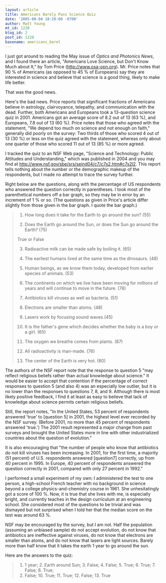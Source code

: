 ```yaml
---
layout: article
title: Americans Barely Pass Science Quiz
date: '2005-08-04 18:20:00 -0700'
author: Matt Young
mt_id: 1220
blog_id: 2
post_id: 1220
basename: americans_barel
---
```

I just got around to reading the May issue of _Optics and Photonics News_, and I found there an article, "Americans Love Science, but Don't Know Much about It," by Tom Price (http://www.osa-opn.org).  Mr. Price notes that 90 % of Americans (as opposed to 45 % of Europeans) say they are interested in science and believe that science is a good thing, likely to make life better.

That was the good news.

Here's the bad news.  Price reports that significant fractions of Americans believe in astrology, clairvoyance, telepathy, and communication with the dead.  Further, both Americans and Europeans took a 13-question science quiz in 2001.  Americans got an average score of 8.2 out of 13 (63 %), and Europeans, 7.8 out of 13 (60 %).  Price notes that those who agreed with the statement, "We depend too much on science and not enough on faith," generally did poorly on the survey: Two thirds of those who scored 4 out of 13 (30 %) or less on the quiz agreed with the statement, whereas only about one quarter of those who scored 11 out of 13 (85 %) or more agreed. 

I tracked the quiz to an NSF Web page, "Science and Technology: Public Attitudes and Understanding," which was published in 2004 and you may find at http://www.nsf.gov/sbe/srs/seind04/c7/c7s2.htm#c7s2l2.  This report tells nothing about the number or the demographic makeup of the respondents, but I made no attempt to trace the survey further. 

Right below are the questions, along with the percentage of US respondents who answered the question correctly in parentheses.  I took most of the parenthetical numbers off a bar graph, so they may be in error by an increment of 1 % or so. (The questions as given in Price's article differ slightly from those given in the bar graph. I quote the bar graph.)

> 1. How long does it take for the Earth to go around the sun? (55)
> 
> 2. Does the Earth go around the Sun, or does the Sun go around the Earth? (75)
> 
> True or False
> 
> 3. Radioactive milk can be made safe by boiling it. (65)
> 
> 4. The earliest humans lived at the same time as the dinosaurs. (48)
> 
> 5. Human beings, as we know them today, developed from earlier species of animals. (53)
> 
> 6. The continents on which we live have been moving for millions of years and will continue to move in the future. (78)
> 
> 7.  Antibiotics kill viruses as well as bacteria. (51)
> 
> 8.  Electrons are smaller than atoms. (48)
> 
> 9.  Lasers work by focusing sound waves.(45)
> 
> 10. It is the father's gene which decides whether the baby is a boy or a girl. (65)
> 
> 11. The oxygen we breathe comes from plants. (87)
> 
> 12. All radioactivity is man-made. (76)
> 
> 13. The center of the Earth is very hot. (80)

The authors of the NSF report note that the response to question 5 "may reflect religious beliefs rather than actual knowledge about science." It would be easier to accept that contention if the percentage of correct responses to question 5 (and also 4) was an especially low outlier, but it is no lower than the responses to questions 7, 8, and 9.  Although there is most likely positive feedback, I find it at least as easy to believe that lack of knowledge about science permits certain religious beliefs.

Still, the report notes, "In the United States, 53 percent of respondents answered 'true' to \[question 5\] in 2001, the highest level ever recorded by the NSF survey. (Before 2001, no more than 45 percent of respondents answered 'true.') The 2001 result represented a major change from past surveys and brought the United States more in line with other industrialized countries about the question of evolution."  

It is also encouraging that "the number of people who know that antibiotics do not kill viruses has been increasing. In 2001, for the first time, a majority (51 percent) of U.S. respondents answered \[question7\] correctly, up from 40 percent in 1995. In Europe, 40 percent of respondents answered the question correctly in 2001, compared with only 27 percent in 1992." 

I performed a small experiment of my own: I administered the test to one person, a high-school French teacher with no background in science beyond a college physics-and-chemistry course in 1961.  She unhesitatingly got a score of 100 %.  Now, it is true that she lives with me, is especially bright, and currently teaches in the design curriculum at an engineering school. She considered most of the questions to be trivial and was dismayed but not surprised when I told her that the median score on the test was around 63 %.

NSF may be encouraged by the survey, but I am not. Half the population (assuming an unbiased sample) do not accept evolution, do not know that antibiotics are ineffective against viruses, do not know that electrons are smaller than atoms, and do not know that lasers are light sources.  Barely more than half know that it takes the earth 1 year to go around the sun.

Here are the answers to the quiz:

> 1.  1 year;  2. Earth around Sun;  3. False;  4. False;  5. True;  6. True;  7. False;  8. True;  
> 9. False; 10. True;  11. True;  12. False;  13. True
